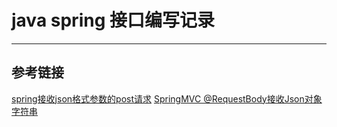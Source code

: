 # java spring 接口编写记录
***

## 参考链接
[spring接收json格式参数的post请求](https://my.oschina.net/u/779531/blog/893549)
[SpringMVC @RequestBody接收Json对象字符串](https://www.cnblogs.com/quanyongan/archive/2013/04/16/3024741.html)
